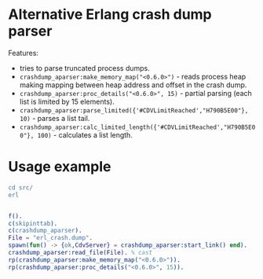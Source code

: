 # Alternative Erlang crash dump parser


Features:

- tries to parse truncated process dumps.
- `crashdump_aparser:make_memory_map("<0.6.0>")` - reads process heap
  making mapping between heap address and offset in the crash dump.
- `crashdump_aparser:proc_details("<0.6.0>", 15)` - partial parsing (each list
  is limited by 15 elements).
- `crashdump_aparser:parse_limited({'#CDVLimitReached',"H790B5E00"}, 10)` -
  parses a list tail.
- `crashdump_aparser:calc_limited_length({'#CDVLimitReached',"H790B5E00"}, 100)` -
  calculates a list length.


# Usage example

```erlang
cd src/
erl


f().
c(skipinttab).
c(crashdump_aparser).
File = "erl_crash.dump".
spawn(fun() -> {ok,CdvServer} = crashdump_aparser:start_link() end).
crashdump_aparser:read_file(File). % cast
rp(crashdump_aparser:make_memory_map("<0.6.0>")).
rp(crashdump_aparser:proc_details("<0.6.0>", 15)).
```
